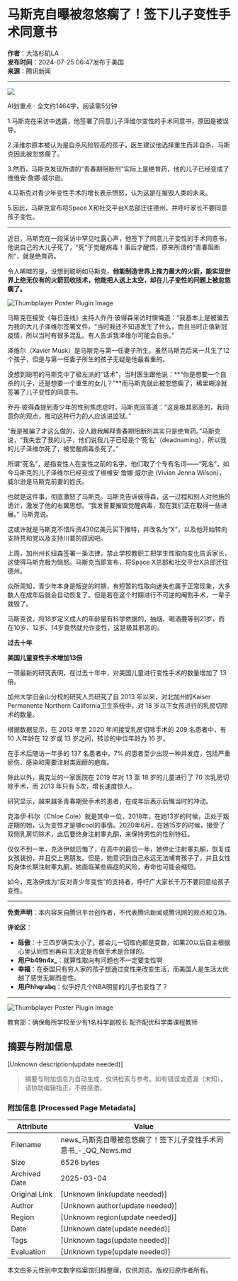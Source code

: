 # 马斯克自曝被忽悠瘸了！签下儿子变性手术同意书

**作者**：大洛杉矶LA  
**发布时间**：2024-07-25 06:47发布于美国  
**来源**：腾讯新闻  

---

![](https://inews.gtimg.com/newsapp_bt/0/0122113249149_5991/0)

AI划重点 · 全文约1464字，阅读需5分钟

1.马斯克在采访中透露，他签署了同意儿子泽维尔变性的手术同意书，原因是被误导。

2.泽维尔原本被认为是自杀风险较高的孩子，医生建议他选择重生而非自杀，马斯克因此被忽悠瘸了。

3.然而，马斯克发现所谓的“青春期阻断剂”实际上是绝育药，他的儿子已经变成了维维安·詹娜·威尔逊。

4.马斯克对青少年变性手术的增长表示愤怒，认为这是在摧毁人类的未来。

5.因此，马斯克宣布将Space X和社交平台X总部迁往德州，并呼吁家长不要同意孩子变性。

---

近日，马斯克在一段采访中罕见吐露心声，他签下了同意儿子变性的手术同意书，他说自己的大儿子死了，“死”于觉醒病毒！事后才醒悟，原来所谓的“青春阻断剂”，就是绝育药。

令人唏嘘的是，没想到聪明如马斯克，**他能制造世界上推力最大的火箭，能实现世界上绝无仅有的火箭回收技术，他能把人送上太空，却在儿子变性的问题上被忽悠瘸了。**

![Thumbplayer Poster Plugin Image](http://puui.qpic.cn/vpic_cover/e1415j7ms7q/e1415j7ms7q_hz.jpg/640)

马斯克在接受《每日连线》主持人乔丹·彼得森采访时懊悔道：“我基本上是被骗去为我的大儿子泽维尔签署文件。“当时我还不知道发生了什么，而且当时正值新冠疫情，所以当时有很多混乱。有人告诉我泽维尔可能会自杀。”

泽维尔（Xavier Musk）是马斯克与第一任妻子所生。虽然马斯克后来一共生了12个孩子，但是与第一任妻子所生的孩子无疑是他最看重的。

没想到聪明的马斯克中了极左派的“话术”，当时医生跟他说：**“你是想要一个自杀的儿子，还是想要一个重生的女儿？”**而马斯克就此被忽悠瘸了，稀里糊涂就签署了儿子变性的同意书。

乔丹·彼得森提到青少年的性别焦虑症时，马斯克回答道：“这是极其邪恶的，我同意你的观点，推动这种行为的人应该进监狱。”

“我是被骗了才这么做的，没人跟我解释青春期阻断剂其实只是绝育药。”马斯克说，“我失去了我的儿子，他们说我儿子已经是个‘死名’（deadnaming），所以我的儿子泽维尔死了，被觉醒病毒杀死了。” 

所谓“死名”，是指变性人在变性之前的名字，他们取了个专有名词——“死名”，如今马斯克的儿子泽维尔已经变成了维维安·詹娜·威尔逊 (Vivian Jenna Wilson)，威尔逊是马斯克前妻的姓氏。

也就是这件事，彻底激怒了马斯克。马斯克告诉彼得森，这一过程和别人对他施的诡计，激发了他的右翼思想。“我发誓要摧毁觉醒病毒，现在我们正在取得一些进展。” 马斯克说。

这或许就是马斯克不惜斥资430亿美元买下推特，并改名为“X”，以及他开始转向支持共和党以及支持川普的原因吧。

上周，加州州长纽森签署一条法律，禁止学校教职工把学生性取向变化告诉家长，这使得马斯克极为恼怒。马斯克当即宣布，将Space X总部和社交平台X总部迁往德州。

众所周知，青少年本身是叛逆的时期，有短暂的性取向迷失也属于正常现象，大多数人在成年后就会自动恢复了。但是若在这个时期进行不可逆的阉割手术，一辈子就毁了。

马斯克说，将18岁定义成人的年龄是有科学依据的，抽烟、喝酒要等到21岁，而在10岁、12岁、14岁竟然就允许变性，这是极其邪恶的。

**过去十年**

**美国儿童变性手术增加13倍**

一项最新的研究表明，在过去十年中，对美国儿童进行变性手术的数量增加了 13 倍。

加州大学旧金山分校的研究人员研究了自 2013 年以来，对北加州的Kaiser Permanente Northern California卫生系统中，对 18 岁以下女孩进行的乳房切除术的数量。

根据数据显示，在 2013 年至 2020 年间接受乳房切除手术的 209 名患者中，有 10 人年龄在 12 岁或 13 岁之间，转诊的中位年龄为 16 岁。

在手术后随访一年多的 137 名患者中，7% 的患者至少出现一种并发症，包括严重瘀伤、感染和需要注射类固醇的疤痕。

除此以外，奥克兰的一家医院在 2019 年对 13 至 18 岁的儿童进行了 70 次乳房切除手术，而 2013 年只有 5次，增长速度惊人。

研究显示，越来越多青春期受手术的患者，在成年后表示后悔当时的冲动。

克洛伊·科尔（Chloe Cole）就是其中一位，2018年，在她13岁的时候，正处于叛逆期的她，认为变性才是够cool的事情。2020年6月，在她15岁的时候，接受了双侧乳房切除术，此后要终身注射睾丸酮，来保持男性的性别特征。

仅仅不到一年，克洛伊就后悔了，在高中的最后一年，她停止注射睾丸酮，恢复成女孩装扮，并且交上男朋友。但是，她意识到自己永远无法哺育孩子了，并且女性的身体长期注射睾丸酮，她面临某些癌症的风险，寿命也可能会缩短。

如今，克洛伊成为“反对青少年变性”的支持者，呼吁广大家长千万不要同意给孩子变性。

---

**免责声明**：本内容来自腾讯平台创作者，不代表腾讯新闻或腾讯网的观点和立场。  

**评论区**：

- **砾傲**：十三四岁确实太小了，那会儿一切取向都是变数，如果20以后自主根据心里认同性别再自主决定是否做手术是合理的。  
- **用户b49n4x_**：就算性取向有问题也不一定要变性啊  
- **幸福**：在泰国只有穷人家的孩子想通过变性来改变生活，而美国人是生活太优越了感觉无聊而变性。  
- **用户hhqrabq**：似乎好几个NBA明星的儿子也变性了？

---

![Thumbplayer Poster Plugin Image](https://puui.qpic.cn/vpic_cover/g1418ml6dcn/g1418ml6dcn_hz.jpg)

教育部：确保每所学校至少有1名科学副校长 配齐配优科学类课程教师
<!-- tcd_original_link https://news.qq.com/rain/a/20240725A00L6N00 -->


## 摘要与附加信息

<!-- tcd_abstract -->
[Unknown description(update needed)]
<!-- tcd_abstract_end -->

> 摘要与附加信息为自动生成，仅供检索与参考。如有错误或遗漏（未知），请协助编辑指正，不胜感激。

### 附加信息 [Processed Page Metadata]

| Attribute       | Value                                  |
|-----------------|----------------------------------------|
| Filename        | news_马斯克自曝被忽悠瘸了！签下儿子变性手术同意书_-_QQ_News.md                             |
| Size            | 6526 bytes                           |
| Archived Date   | 2025-03-04                             |
| Original Link   | [Unknown link(update needed)]                       |
| Author          | [Unknown author(update needed)]                               |
| Region          | [Unknown region(update needed)]                               |
| Date            | [Unknown date(update needed)]                                 |
| Tags            | [Unknown tags(update needed)]                                 |
| Evaluation            | [Unknown type(update needed)]                                 |
<!-- tcd_table_end -->

本文由多元性别中文数字档案馆归档整理，仅供浏览。版权归原作者所有。
